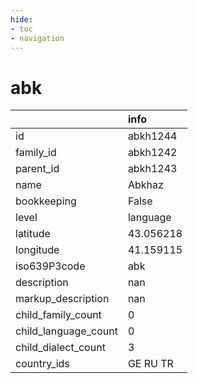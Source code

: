 ```yaml
---
hide:
- toc
- navigation
---
```

# abk
|                      | info      |
|:---------------------|:----------|
| id                   | abkh1244  |
| family_id            | abkh1242  |
| parent_id            | abkh1243  |
| name                 | Abkhaz    |
| bookkeeping          | False     |
| level                | language  |
| latitude             | 43.056218 |
| longitude            | 41.159115 |
| iso639P3code         | abk       |
| description          | nan       |
| markup_description   | nan       |
| child_family_count   | 0         |
| child_language_count | 0         |
| child_dialect_count  | 3         |
| country_ids          | GE RU TR  |